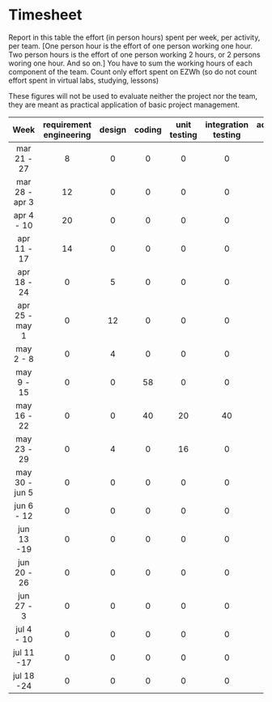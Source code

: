 # Timesheet

Report in this table the effort (in person hours) spent per week, per activity, per team. 
[One person hour is the effort of one person working one hour.
Two person hours is the effort of one person working 2 hours, or 2 persons woring one hour. And so on.]
You have to sum the working hours of each component of the team.
Count only effort spent on EZWh (so do not count effort spent in virtual labs, studying, lessons)

These figures will not be used to evaluate neither the project nor the team, they are meant as practical application of basic project management.

| Week | requirement engineering | design | coding | unit testing | integration testing | acceptance testing | management | git maven |
|:-----------:|:--------:|:-----------:|:-----------:|:----------:|:------------:|:---------------:|:-------------:|:--------------:|
| mar 21 - 27       | 8 | 0 | 0 | 0 | 0 | 0 | 0 | 0 |
| mar 28 - apr 3    | 12 | 0 | 0 | 0 | 0 | 0 | 0 | 0 |
| apr 4 - 10        | 20 | 0 | 0 | 0 | 0 | 0 | 0 | 0 |
| apr 11 - 17       | 14 |0 | 0 | 0 | 0 | 0 | 0 | 0 | 
| apr 18 - 24       | 0 | 5 | 0 | 0 | 0 | 0 | 0 | 0 | 
| apr 25 - may 1    | 0 | 12 | 0 | 0 | 0 | 0 | 0 | 0 |
| may 2 - 8         | 0 | 4 | 0 | 0 | 0 | 0 | 0 | 0 |
| may 9 - 15        | 0 | 0 | 58 | 0 | 0 | 0 | 0 | 0 | 
| may 16 - 22       | 0 | 0 | 40 | 20 | 40 | 0 | 0 | 0 | 
| may 23 - 29       | 0 | 4 | 0 | 16 | 0 | 0 | 0 | 0 | 
| may 30 - jun 5    | 0 | 0 | 0 | 0 | 0 | 0 | 0 | 0 | 
| jun 6 - 12        | 0 | 0 | 0 | 0 | 0 | 0 | 0 | 0 | 
| jun 13 -19        | 0 | 0 | 0 | 0 | 0 | 0 | 0 | 0 | 
| jun 20 - 26       | 0 | 0 | 0 | 0 | 0 | 0 | 0 | 0 | 
| jun 27 - 3        | 0 | 0 | 0 | 0 | 0 | 0 | 0 | 0 | 
| jul 4 - 10        | 0 | 0 | 0 | 0 | 0 | 0 | 0 | 0 | 
| jul 11 -17        | 0 | 0 | 0 | 0 | 0 | 0 | 0 | 0 |
| jul 18 -24        | 0 | 0 | 0 | 0 | 0 | 0 | 0 | 0 |
